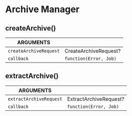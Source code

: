 <!-- Generated automatically. Update this documentation by updating the source code. -->

# Archive Manager

## createArchive()

<div class="method-list">
  <table>
    <thead>
      <tr>
        <th>ARGUMENTS</th>
        <th></th>
      </tr>
    </thead>
    <tbody>
      <tr>
        <td class="param">
          <code>createArchiveRequest</code>
        </td>
        <td>
            <div class="type">CreateArchiveRequest?</div>
        </td>
      </tr>
      <tr>
        <td class="param">
          <code>callback</code>
        </td>
        <td>
            <code>function(Error, Job)</code>
        </td>
      </tr>
    </tbody>
  </table>
</div>

## extractArchive()

<div class="method-list">
  <table>
    <thead>
      <tr>
        <th>ARGUMENTS</th>
        <th></th>
      </tr>
    </thead>
    <tbody>
      <tr>
        <td class="param">
          <code>extractArchiveRequest</code>
        </td>
        <td>
            <div class="type">ExtractArchiveRequest?</div>
        </td>
      </tr>
      <tr>
        <td class="param">
          <code>callback</code>
        </td>
        <td>
            <code>function(Error, Job)</code>
        </td>
      </tr>
    </tbody>
  </table>
</div>
